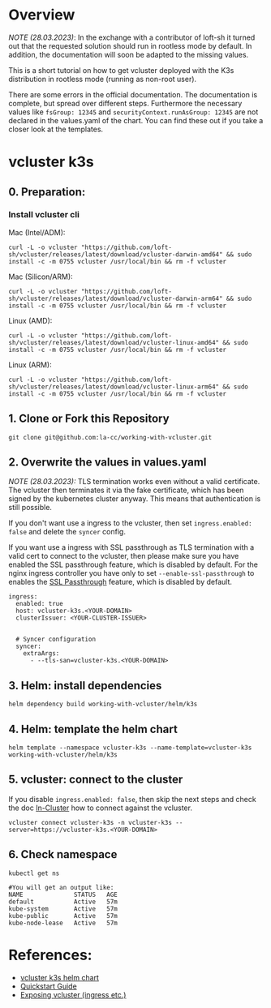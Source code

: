# Overview

*_NOTE (28.03.2023)_*: In the exchange with a contributor of loft-sh it turned out that the requested solution should run in rootless mode by default. In addition, the documentation will soon be adapted to the missing values.  

This is a short tutorial on how to get vcluster deployed with the K3s distribution in rootless mode (running as non-root user).

There are some errors in the official documentation.
The documentation is complete, but spread over different steps.
Furthermore the necessary values like `fsGroup: 12345` and `securityContext.runAsGroup: 12345` are not declared in the values.yaml of the chart.
You can find these out if you take a closer look at the templates.


# vcluster k3s

## 0. Preparation:

### Install vcluster cli

Mac (Intel/ADM):

```
curl -L -o vcluster "https://github.com/loft-sh/vcluster/releases/latest/download/vcluster-darwin-amd64" && sudo install -c -m 0755 vcluster /usr/local/bin && rm -f vcluster
```

Mac (Silicon/ARM):

```
curl -L -o vcluster "https://github.com/loft-sh/vcluster/releases/latest/download/vcluster-darwin-arm64" && sudo install -c -m 0755 vcluster /usr/local/bin && rm -f vcluster
```

Linux (AMD):

```
curl -L -o vcluster "https://github.com/loft-sh/vcluster/releases/latest/download/vcluster-linux-amd64" && sudo install -c -m 0755 vcluster /usr/local/bin && rm -f vcluster
```

Linux (ARM):

```
curl -L -o vcluster "https://github.com/loft-sh/vcluster/releases/latest/download/vcluster-linux-arm64" && sudo install -c -m 0755 vcluster /usr/local/bin && rm -f vcluster
```

## 1. Clone or Fork this Repository

```
git clone git@github.com:la-cc/working-with-vcluster.git
```

## 2. Overwrite the values in values.yaml

_NOTE (28.03.2023):_ TLS termination works even without a valid certificate. The vcluster then terminates it via the fake certificate, which has been signed by the kubernetes cluster anyway. This means that authentication is still possible.

If you don't want use a ingress to the vcluster, then set `ingress.enabled: false` and delete the `syncer` config.

If you want use a ingress with SSL passthrough as TLS termination with a valid cert to connect to the vcluster, then please make sure you have enabled the SSL passthrough feature, which is disabled by default. For the nginx ingress controller you have only to set `--enable-ssl-passthrough` to enables the [SSL Passthrough](https://kubernetes.github.io/ingress-nginx/user-guide/tls/?_gl=1*1ircp4t*_ga*MTQzOTI4NzczOS4xNjc5ODMxNDIw*_ga_4RQQZ3WGE9*MTY3OTkwNzA5Ni41LjEuMTY3OTkwNzE5MS4yNy4wLjA.#ssl-passthrough) feature, which is disabled by default.



```
ingress:
  enabled: true
  host: vcluster-k3s.<YOUR-DOMAIN>
  clusterIssuer: <YOUR-CLUSTER-ISSUER>


  # Syncer configuration
  syncer:
    extraArgs:
      - --tls-san=vcluster-k3s.<YOUR-DOMAIN>
```

## 3. Helm: install dependencies

```
helm dependency build working-with-vcluster/helm/k3s
```

## 4. Helm: template the helm chart

```
helm template --namespace vcluster-k3s --name-template=vcluster-k3s  working-with-vcluster/helm/k3s
```

## 5. vcluster: connect to the cluster

If you disable `ingress.enabled: false`, then skip the next steps and check the doc [In-Cluster](https://www.vcluster.com/docs/operator/external-access#in-cluster) how to connect against the vcluster.

```
vcluster connect vcluster-k3s -n vcluster-k3s --server=https://vcluster-k3s.<YOUR-DOMAIN>
```

## 6. Check namespace

```
kubectl get ns

#You will get an output like:
NAME              STATUS   AGE
default           Active   57m
kube-system       Active   57m
kube-public       Active   57m
kube-node-lease   Active   57m
```

# References:

- [vcluster k3s helm chart](https://github.com/loft-sh/vcluster/tree/main/charts/k3s)
- [Quickstart Guide](https://www.vcluster.com/docs/quickstart)
- [Exposing vcluster (ingress etc.)](https://www.vcluster.com/docs/operator/external-access)
